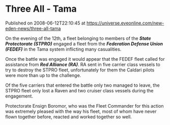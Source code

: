 # Three All - Tama
Published on 2008-06-12T22:10:45 at https://universe.eveonline.com/new-eden-news/three-all-tama

On the evening of the 12th, a fleet belonging to members of the **_State Protectorate (STPRO)_** engaged a fleet from the **_Federation Defense Union (FEDEF)_** in the Tama system inflicting many casualities. 

Once the battle was engaged it would appear that the FEDEF fleet called for assistance from **_Red Alliance (RA)_**. RA sent in five carrier class vessels to try to destroy the STPRO fleet, unfortunately for them the Caldari pilots were more than up to the challenge. 

Of the five carriers that entered the battle only two managed to leave, the STPRO fleet only lost a Raven and two cruiser class vessels during the engagement. 

Protectorate Ensign Boromor, who was the Fleet Commander for this action was extremely pleased with the way his fleet, most of whom have never flown together before, reacted and worked together so well.
